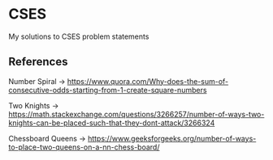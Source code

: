 # **CSES**

My solutions to CSES problem statements


## References 

Number Spiral -> https://www.quora.com/Why-does-the-sum-of-consecutive-odds-starting-from-1-create-square-numbers

Two Knights -> https://math.stackexchange.com/questions/3266257/number-of-ways-two-knights-can-be-placed-such-that-they-dont-attack/3266324

Chessboard Queens -> https://www.geeksforgeeks.org/number-of-ways-to-place-two-queens-on-a-nn-chess-board/
